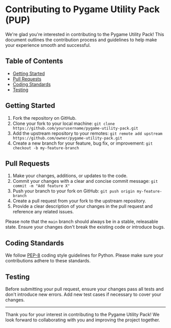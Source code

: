 # Contributing to Pygame Utility Pack (PUP)

We're glad you're interested in contributing to the Pygame Utility Pack! This document outlines the contribution process and guidelines to help make your experience smooth and successful.

## Table of Contents

- [Getting Started](#getting-started)
- [Pull Requests](#pull-requests)
- [Coding Standards](#coding-standards)
- [Testing](#testing)

## Getting Started

1. Fork the repository on GitHub.
2. Clone your fork to your local machine: `git clone https://github.com/yourusername/pygame-utility-pack.git`
3. Add the upstream repository to your remotes: `git remote add upstream https://github.com/owner/pygame-utility-pack.git`
4. Create a new branch for your feature, bug fix, or improvement: `git checkout -b my-feature-branch`

## Pull Requests

1. Make your changes, additions, or updates to the code.
2. Commit your changes with a clear and concise commit message: `git commit -m "Add feature X"`
3. Push your branch to your fork on GitHub: `git push origin my-feature-branch`
4. Create a pull request from your fork to the upstream repository.
5. Provide a clear description of your changes in the pull request and reference any related issues.

Please note that the `main` branch should always be in a stable, releasable state. Ensure your changes don't break the existing code or introduce bugs.

## Coding Standards

We follow [PEP-8](https://www.python.org/dev/peps/pep-0008/) coding style guidelines for Python. Please make sure your contributions adhere to these standards.

## Testing

Before submitting your pull request, ensure your changes pass all tests and don't introduce new errors. Add new test cases if necessary to cover your changes.

---

Thank you for your interest in contributing to the Pygame Utility Pack! We look forward to collaborating with you and improving the project together.